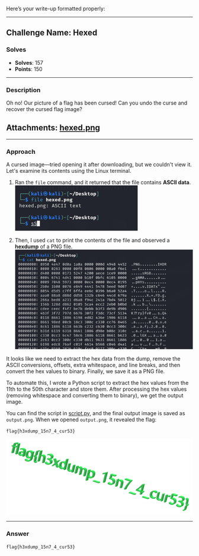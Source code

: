 Here’s your write-up formatted properly:

---

## **Challenge Name: Hexed**  

### **Solves**  
- **Solves**: 157  
- **Points**: 150  

---

### **Description**  
Oh no! Our picture of a flag has been cursed! Can you undo the curse and recover the cursed flag image?

## **Attachments**: [hexed.png](Resources/hexed.png)

---

### **Approach**  

A cursed image—tried opening it after downloading, but we couldn't view it. Let's examine its contents using the Linux terminal.  

1. Ran the `file` command, and it returned that the file contains **ASCII data**.  
   ![image1](Resources/image1.png)

2. Then, I used `cat` to print the contents of the file and observed a **hexdump** of a PNG file.  
   ![image2](Resources/image2.png)

It looks like we need to extract the hex data from the dump, remove the ASCII conversions, offsets, extra whitespace, and line breaks, and then convert the hex values to binary. Finally, we save it as a PNG file.

To automate this, I wrote a Python script to extract the hex values from the 11th to the 50th character and store them. After processing the hex values (removing whitespace and converting them to binary), we get the output image.

You can find the script in [script.py](Resources/script.py), and the final output image is saved as `output.png`. When we opened `output.png`, it revealed the flag:  
```
flag{h3xdump_15n7_4_cur53}
```

![output.png](Resources/output.png)

---

### **Answer**  
```
flag{h3xdump_15n7_4_cur53}
```